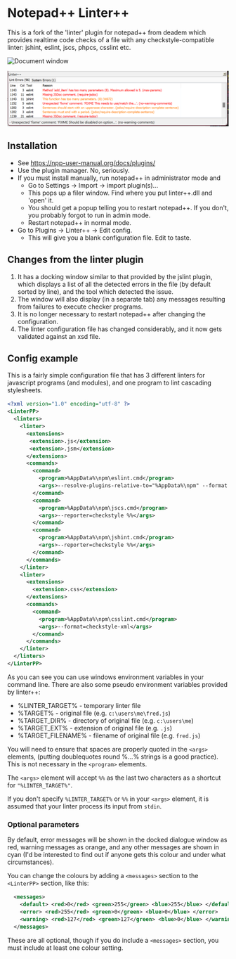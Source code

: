 # Notepad++ Linter++

This is a fork of the 'linter' plugin for notepad++ from deadem which provides realtime code checks of a file with any checkstyle-compatible linter: jshint, eslint, jscs, phpcs, csslint etc.

![Document window](/img/1.jpg?raw=true)

![Dockable error window](/img/2.png?raw=true)

## Installation

- See <https://npp-user-manual.org/docs/plugins/>
- Use the plugin manager. No, seriously.
- If you must install manually, run notepad++ in administrator mode and
  - Go to Settings -> Import -> import plugin(s)...
  - This pops up a filer window. Find where you put linter++.dll and 'open' it.
  - You should get a popup telling you to restart notepad++. If you don't, you probably forgot to run in admin mode.
  - Restart notepad++ in normal mode.
- Go to Plugins -> Linter++ -> Edit config.
  - This will give you a blank configuration file. Edit to taste.

## Changes from the linter plugin

1. It has a docking window similar to that provided by the jslint plugin, which displays a list of all the detected errors in the file (by default sorted by line), and the tool which detected the issue.
1. The window will also display (in a separate tab) any messages resulting from failures to execute checker programs.
1. It is no longer necessary to restart notepad++ after changing the configuration.
1. The linter configuration file has changed considerably, and it now gets validated against an xsd file.

## Config example

This is a fairly simple configuration file that has 3 different linters for javascript programs (and modules), and one program to lint cascading stylesheets.

```xml
<?xml version="1.0" encoding="utf-8" ?>
<LinterPP>
  <linters>
    <linter>  
      <extensions> 
       <extension>.js</extension>
       <extension>.jsm</extension>
      </extensions>
      <commands>
        <command>
          <program>%AppData%\npm\eslint.cmd</program>
          <args>--resolve-plugins-relative-to="%AppData%\npm" --format checkstyle %%</args>
        </command>
        <command>
          <program>%AppData%\npm\jscs.cmd</program>
          <args>--reporter=checkstyle %%</args>
        </command>
        <command>
          <program>%AppData%\npm\jshint.cmd</program>
          <args>--reporter=checkstyle %%</args>
        </command>
      </commands>
    </linter>
    <linter>
      <extensions>
        <extension>.css</extension>
      </extensions>
      <commands>
        <command>
          <program>%AppData%\npm\csslint.cmd</program>
          <args>--format=checkstyle-xml</args>
        </command>
      </commands>
    </linter>
  </linters>
</LinterPP>
```

As you can see you can use windows environment variables in your command line. There are also some pseudo environment variables provided by linter++:

- %LINTER_TARGET% - temporary linter file
- %TARGET% - original file (e.g. `c:\users\me\fred.js`)
- %TARGET_DIR% - directory of original file (e.g. `c:\users\me`)
- %TARGET_EXT% - extension of original file (e.g. `.js`)
- %TARGET_FILENAME% - filename of original file (e.g. `fred.js`)

You will need to ensure that spaces are properly quoted in the `<args>` elements, (putting doublequotes round %...% strings is a good practice). This is not necessary in the `<program>` elements.

The `<args>` element will accept `%%` as the last two characters as a shortcut for `"%LINTER_TARGET%"`.

If you don't specify `%LINTER_TARGET%` or `%%` in your `<args>` element, it is assumed that your linter process its input from `stdin`.

### Optional parameters

By default, error messages will be shown in the docked dialogue window as red, warning messages as orange, and any other messages are shown in cyan (I'd be interested to find out if anyone gets this colour and under what circumstances).

You can change the colours by adding a `<messages>` section to the `<LinterPP>` section, like this:

```xml
  <messages>
    <default> <red>0</red> <green>255</green> <blue>255</blue> </default>
    <error> <red>255</red> <green>0</green> <blue>0</blue> </error>
    <warning> <red>127</red> <green>127</green> <blue>0</blue> </warning>
  </messages>
```

These are all optional, though if you do include a `<messages>` section, you must include at least one colour setting.
